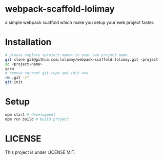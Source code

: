 # webpack-scaffold-lolimay

a simple webpack scaffold which make you setup your web project faster.

# Installation
````bash
# please replace <project-name> to your own project name
git clone git@github.com:lolimay/webpack-scaffold-lolimay.git <project-name>
cd <project-name>
yarn
# remove current git repo and init new
rm .git -rf
git init
````

# Setup
````bash
npm start # development
npm run build # build project
````

# LICENSE
This project is under LICENSE MIT.